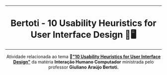 <div align='center'>

---
# Bertoti - 10 Usability Heuristics for User Interface Design 👤🖥️

---

Atividade relacionada ao tema 🔗**["10 Usability Heuristics for User Interface Design"](https://www.nngroup.com/articles/ten-usability-heuristics/)** da matéria **Interação Humano Computador** ministrada pelo professor **Giuliano Araújo Bertoti.**

</div>
